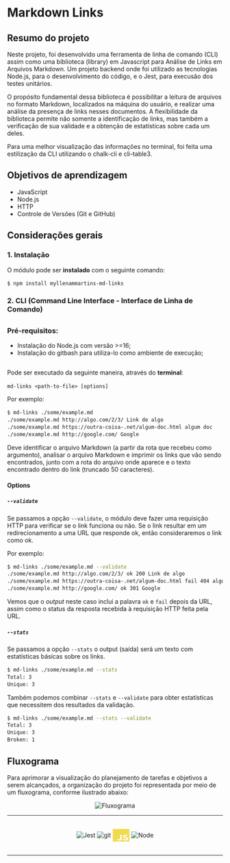 # Markdown Links

## Resumo do projeto

Neste projeto, foi desenvolvido uma ferramenta de linha de comando (CLI) assim como uma biblioteca (library) em Javascript para Análise de Links em Arquivos Markdown. Um projeto backend onde foi utilizado as tecnologias Node.js, para o desenvolvimento do código, e o Jest, para execusão dos testes unitários. 

O propósito fundamental dessa biblioteca é possibilitar a leitura de arquivos no formato Markdown, localizados na máquina do usuário, e realizar uma análise da presença de links nesses documentos. A flexibilidade da biblioteca permite não somente a identificação de links, mas também a verificação de sua validade e a obtenção de estatísticas sobre cada um deles.

Para uma melhor visualização das informações no terminal, foi feita uma estilização da CLI utilizando o chalk-cli e cli-table3.

## Objetivos de aprendizagem
- JavaScript
- Node.js
- HTTP
- Controle de Versões (Git e GitHub)

## Considerações gerais

### 1. Instalação
O módulo pode ser **instalado** com o seguinte comando: 
```sh
$ npm install myllenammartins-md-links
```

### 2. CLI (Command Line Interface - Interface de Linha de Comando)
##
### Pré-requisitos:
- Instalação do Node.js com versão >=16;
- Instalação do gitbash para utiliza-lo como ambiente de execução;
##
Pode ser executado da seguinte maneira,
através do **terminal**:

`md-links <path-to-file> [options]`

Por exemplo:

```sh
$ md-links ./some/example.md
./some/example.md http://algo.com/2/3/ Link de algo
./some/example.md https://outra-coisa-.net/algum-doc.html algum doc
./some/example.md http://google.com/ Google
```

Deve identificar o arquivo Markdown (a partir da rota que recebeu como
argumento), analisar o arquivo Markdown e imprimir os links que vão sendo
encontrados, junto com a rota do arquivo onde aparece e o texto encontrado
dentro do link (truncado 50 caracteres).

#### Options

##### `--validate`

Se passamos a opção `--validate`, o módulo deve fazer uma requisição HTTP para
verificar se o link funciona ou não. Se o link resultar em um redirecionamento a
uma URL que responde ok, então consideraremos o link como ok.

Por exemplo:

```sh
$ md-links ./some/example.md --validate
./some/example.md http://algo.com/2/3/ ok 200 Link de algo
./some/example.md https://outra-coisa-.net/algum-doc.html fail 404 algum doc
./some/example.md http://google.com/ ok 301 Google
```

Vemos que o _output_ neste caso inclui a palavra `ok` e `fail` depois da URL,
assim como o status da resposta recebida à requisição HTTP feita pela URL.

##### `--stats`

Se passamos a opção `--stats` o output (saída) será um texto com estatísticas
básicas sobre os links.

```sh
$ md-links ./some/example.md --stats
Total: 3
Unique: 3
```

Também podemos combinar `--stats` e `--validate` para obter estatísticas que
necessitem dos resultados da validação.

```sh
$ md-links ./some/example.md --stats --validate
Total: 3
Unique: 3
Broken: 1
```


## Fluxograma
Para aprimorar a visualização do planejamento de tarefas e objetivos a serem alcançados, a organização do projeto foi representada por meio de um fluxograma, conforme ilustrado abaixo:

<div align="center">
 <img alt="Fluxograma" width="550" src="https://user-images.githubusercontent.com/99662544/255694008-0443b6e6-655a-4444-99e3-aa98c34b89b2.png
" /><br>
</div>

***
<div align="center">
  <br>
  <img align="center" alt="Jest" height="30" width="40" src="https://cdn.jsdelivr.net/gh/devicons/devicon/icons/jest/jest-plain.svg" /> 
  <img align="center" alt="git" height="30" width="40" src="https://cdn.jsdelivr.net/gh/devicons/devicon/icons/git/git-original.svg" />
  <img align="center" alt="Javascript" height="30" width="40" src="https://raw.githubusercontent.com/devicons/devicon/master/icons/javascript/javascript-plain.svg">
  <img  align="center" alt="Node" height="30" width="40" src="https://cdn.jsdelivr.net/gh/devicons/devicon/icons/nodejs/nodejs-original.svg" />
  <br>
  <br>

</div>
 
***
